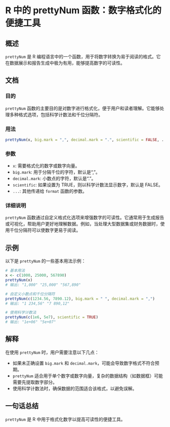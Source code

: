 <!--
Meta Description: # R 中的 prettyNum 函数：数字格式化的便捷工具 ## 概述 `prettyNum` 是 R 编程语言中的一个函数，用于将数字转换为易于阅读的格式。它在数据展示和报告生成中极为有用，能够提高数字的可读性。 ## 文档 ### 目的 `prettyNum` 函数的主要目的是对数字进行格式化...
Meta Keywords: prettynum, mark, big, decimal, scientific
-->

# R 中的 prettyNum 函数：数字格式化的便捷工具

## 概述
`prettyNum` 是 R 编程语言中的一个函数，用于将数字转换为易于阅读的格式。它在数据展示和报告生成中极为有用，能够提高数字的可读性。

## 文档
### 目的
`prettyNum` 函数的主要目的是对数字进行格式化，便于用户和读者理解。它能够处理多种格式选项，包括科学计数法和千位分隔符。

### 用法
```R
prettyNum(x, big.mark = ",", decimal.mark = ".", scientific = FALSE, ...)
```

### 参数
- `x`: 需要格式化的数字或数字向量。
- `big.mark`: 用于分隔千位的字符，默认是“,”。
- `decimal.mark`: 小数点的字符，默认是“.”。
- `scientific`: 如果设置为 TRUE，则以科学计数法显示数字，默认是 FALSE。
- `...`: 其他传递给 `format` 函数的参数。

### 详细说明
`prettyNum` 函数通过自定义格式化选项来增强数字的可读性。它通常用于生成报告或可视化，帮助用户更好地理解数据。例如，当处理大型数据集或财务数据时，使用千位分隔符可以使数字更易于阅读。

## 示例
以下是 `prettyNum` 的一些基本用法示例：

```R
# 基本用法
x <- c(1000, 25000, 567890)
prettyNum(x)
# 输出: "1,000" "25,000" "567,890"

# 自定义小数点和千位分隔符
prettyNum(c(1234.56, 7890.12), big.mark = " ", decimal.mark = ",")
# 输出: "1 234,56" "7 890,12"

# 使用科学计数法
prettyNum(c(1e6, 5e7), scientific = TRUE)
# 输出: "1e+06" "5e+07"
```

## 解释
在使用 `prettyNum` 时，用户需要注意以下几点：
- 如果未正确设置 `big.mark` 和 `decimal.mark`，可能会导致数字格式不符合预期。
- `prettyNum` 适合用于单个数字或数字向量，复杂的数据结构（如数据框）可能需要先提取数字部分。
- 使用科学计数法时，确保数据的范围适合该格式，以避免误解。

## 一句话总结
`prettyNum` 是 R 中用于格式化数字以提高可读性的便捷工具。